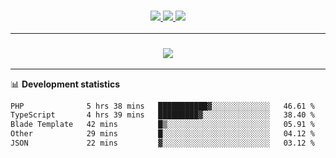 <h3 align="center">
  <a href="https://github.com/hwalker928">
      <img src="https://img.shields.io/github/followers/hwalker928?label=Followers&style=for-the-badge&color=lightblue">
  </a>
  <a href="https://harryw.link/discord" alt="Discord">
      <img src="https://img.shields.io/discord/738451951758606336?label=discord&style=for-the-badge&color=lightblue"/>
  </a>
  <a href="https://harryw.link/sparked" alt="Sparked Host">
      <img src="https://img.shields.io/static/v1?label=Sponsor&message=Sparked%20Host&color=yellow&style=for-the-badge"/>
  </a>
</h3>

<hr>


<h3 align="center">
  <a href="https://github.com/hwalker928">
      <img src="https://github-profile-trophy.vercel.app/?username=hwalker928&no-bg=true&no-frame=true">
  </a>
</h3>


<hr>

📊 **Development statistics**

<!--START_SECTION:waka-->

```txt
PHP              5 hrs 38 mins   ███████████▓░░░░░░░░░░░░░   46.61 %
TypeScript       4 hrs 39 mins   █████████▓░░░░░░░░░░░░░░░   38.40 %
Blade Template   42 mins         █▒░░░░░░░░░░░░░░░░░░░░░░░   05.91 %
Other            29 mins         █░░░░░░░░░░░░░░░░░░░░░░░░   04.12 %
JSON             22 mins         ▓░░░░░░░░░░░░░░░░░░░░░░░░   03.12 %
```

<!--END_SECTION:waka-->
